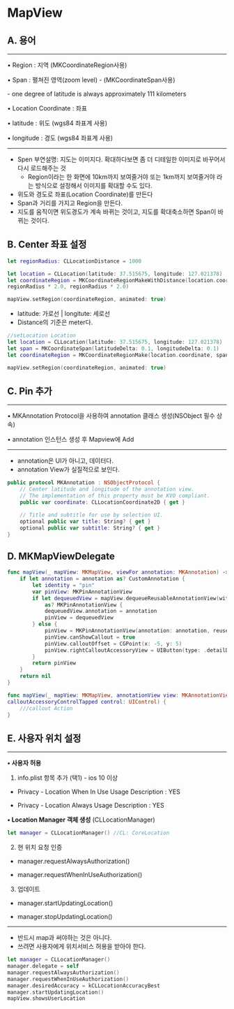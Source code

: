 # MapView

## A. 용어

***

• Region : 지역 (MKCoordinateRegion사용)<p>• Span : 펼쳐진 영역(zoom level) - (MKCoordinateSpan사용)<p>	- one degree of latitude is always approximately 111 kilometers<p>• Location Coordinate : 좌표<p>• latitude : 위도 (wgs84 좌표계 사용)<p>• longitude : 경도 (wgs84 좌표계 사용)
***

- Spen 부연설명: 지도는 이미지다. 확대하다보면 좀 더 디테일한 이미지로 바꾸어서 다시 로드해주는 것
	- Region이라는 한 화면에 10km까지 보여줄거야 또는 1km까지 보여줄거야 라는 방식으로 설정해서 이미지를 확대할 수도 있다.
- 위도와 경도로 좌표(Location Coordinate)를 만든다
- Span과 거리를 가지고 Region을 만든다.
- 지도를 움직이면 위도경도가 계속 바뀌는 것이고, 지도를 확대축소하면 Span이 바뀌는 것이다.

## B. Center 좌표 설정

```swift
let regionRadius: CLLocationDistance = 1000
let location = CLLocation(latitude: 37.515675, longitude: 127.021378)let coordinateRegion = MKCoordinateRegionMakeWithDistance(location.coordinate,regionRadius * 2.0, regionRadius * 2.0)
mapView.setRegion(coordinateRegion, animated: true)
```

- latitude: 가로선 | longitute: 세로선
- Distance의 기준은 meter다. 

```swift
//setLocation Locationlet location = CLLocation(latitude: 37.515675, longitude: 127.021378)let span = MKCoordinateSpan(latitudeDelta: 0.1, longitudeDelta: 0.1)let coordinateRegion = MKCoordinateRegionMake(location.coordinate, span)
mapView.setRegion(coordinateRegion, animated: true)
```

## C. Pin 추가 

***

• MKAnnotation Protocol을 사용하여 annotation 클래스 생성(NSObject 필수 상속)<p>• annotation 인스턴스 생성 후 Mapview에 Add
***

- annotation은 UI가 아니고, 데이터다.
- annotation View가 실질적으로 보인다.

```swift
public protocol MKAnnotation : NSObjectProtocol {	// Center latitude and longitude of the annotation view.	// The implementation of this property must be KVO compliant.	public var coordinate: CLLocationCoordinate2D { get }	// Title and subtitle for use by selection UI.	optional public var title: String? { get }	optional public var subtitle: String? { get }}
```

## D. MKMapViewDelegate

```swift
func mapView(_ mapView: MKMapView, viewFor annotation: MKAnnotation) -> MKAnnotationView? {	if let annotation = annotation as? CustomAnnotation {		let identity = "pin"		var pinView: MKPinAnnotationView		if let dequeuedView = mapView.dequeueReusableAnnotationView(withIdentifier: identity)			as? MKPinAnnotationView {			dequeuedView.annotation = annotation			pinView = dequeuedView		} else {			pinView = MKPinAnnotationView(annotation: annotation, reuseIdentifier: identity)			pinView.canShowCallout = true			pinView.calloutOffset = CGPoint(x: -5, y: 5)			pinView.rightCalloutAccessoryView = UIButton(type: .detailDisclosure) as UIView		}		return pinView	}	return nil}
func mapView(_ mapView: MKMapView, annotationView view: MKAnnotationView,calloutAccessoryControlTapped control: UIControl) {	///callout Action}
```

## E. 사용자 위치 설정

***

**• 사용자 허용**<p>
1. info.plist 항목 추가 (택1) - ios 10 이상<p>- Privacy - Location When In Use Usage Description : YES<p>- Privacy - Location Always Usage Description : YES<p>
**• Location Manager 객체 생성** (CLLocationManager)<p>```swiftlet manager = CLLocationManager() //CL: CoreLocation
```
2. 현 위치 요청 인증<p>
- manager.requestAlwaysAuthorization()<p>- manager.requestWhenInUseAuthorization()<p>
3. 업데이트<p>
- manager.startUpdatingLocation()<p>- manager.stopUpdatingLocation()<p>

***

- 반드시 map과 써야하는 것은 아니다.
- 쓰려면 사용자에게 위치서비스 허용을 받아야 한다.

```swift
let manager = CLLocationManager()manager.delegate = selfmanager.requestAlwaysAuthorization()manager.requestWhenInUseAuthorization()manager.desiredAccuracy = kCLLocationAccuracyBestmanager.startUpdatingLocation()
mapView.showsUserLocation
```